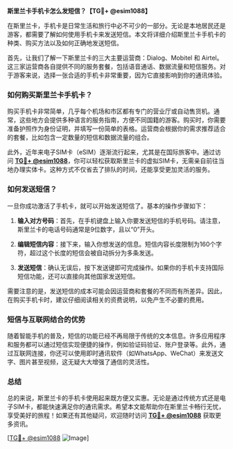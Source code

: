 **斯里兰卡手机卡怎么发短信？【TG💪+ @esim1088】**

在斯里兰卡，手机卡是日常生活和旅行中必不可少的一部分。无论是本地居民还是游客，都需要了解如何使用手机卡来发送短信。本文将详细介绍斯里兰卡手机卡的种类、购买方法以及如何正确地发送短信。

首先，让我们了解一下斯里兰卡的三大主要运营商：Dialog、Mobitel 和 Airtel。这三家运营商各自提供不同的服务套餐，包括语音通话、数据流量和短信服务。对于游客来说，选择一张合适的手机卡非常重要，因为它直接影响到你的通讯体验。

### **如何购买斯里兰卡手机卡？**

购买手机卡非常简单，几乎每个机场和市区都有专门的营业厅或自动售货机。通常，这些地方会提供多种语言的服务指南，方便不同国籍的游客。购买时，你需要准备护照作为身份证明，并填写一份简单的表格。运营商会根据你的需求推荐适合的套餐，比如包含一定数量的短信和数据流量的组合。

此外，近年来电子SIM卡（eSIM）逐渐流行起来，尤其是在国际旅客中。通过访问 **[TG💪+ @esim1088](https://t.me/s/esim1088)**，你可以轻松获取斯里兰卡的虚拟SIM卡，无需亲自前往当地办理实体卡。这种方式不仅省去了排队的时间，还能享受更加灵活的服务。

### **如何发送短信？**

一旦你成功激活了手机卡，就可以开始发送短信了。基本的操作步骤如下：

1. **输入对方号码**：首先，在手机键盘上输入你要发送短信的手机号码。请注意，斯里兰卡的电话号码通常是9位数字，且以“0”开头。
   
2. **编辑短信内容**：接下来，输入你想发送的信息。短信内容长度限制为160个字符，超过这个长度的短信会被自动拆分为多条发送。

3. **发送短信**：确认无误后，按下发送键即可完成操作。如果你的手机卡支持国际短信功能，还可以直接向其他国家发送短信。

需要注意的是，发送短信的成本可能会因运营商和套餐的不同而有所差异。因此，在购买手机卡时，建议仔细阅读相关的资费说明，以免产生不必要的费用。

### **短信与互联网结合的优势**

随着智能手机的普及，短信的功能已经不再局限于传统的文本信息。许多应用程序和服务都可以通过短信实现便捷的操作，例如验证码验证、账户登录等。此外，通过互联网连接，你还可以使用即时通讯软件（如WhatsApp、WeChat）来发送文字、图片甚至视频，这无疑大大增强了通信的灵活性。

### **总结**

总的来说，斯里兰卡的手机卡使用起来既方便又实惠。无论是通过传统方式还是电子SIM卡，都能快速满足你的通讯需求。希望本文能帮助你在斯里兰卡畅行无忧，享受美好的旅程！如果还有其他疑问，欢迎随时访问 **[TG💪+ @esim1088](https://t.me/s/esim1088)** 获取更多资讯。

[[TG💪+ @esim1088](https://t.me/s/esim1088) ![Image](https://i.postimg.cc/4NQfJmqS/Snipaste-2025-05-13-00-14-12.png)]